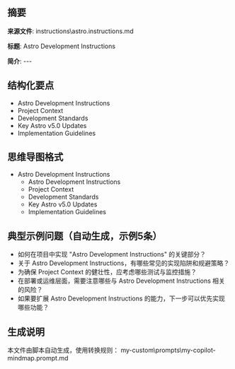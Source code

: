 ## 摘要

**来源文件**: instructions\astro.instructions.md

**标题**: Astro Development Instructions

**简介**: ---

## 结构化要点

- Astro Development Instructions
- Project Context
- Development Standards
- Key Astro v5.0 Updates
- Implementation Guidelines

## 思维导图格式

- Astro Development Instructions
  - Astro Development Instructions
  - Project Context
  - Development Standards
  - Key Astro v5.0 Updates
  - Implementation Guidelines

## 典型示例问题（自动生成，示例5条）

- 如何在项目中实现 "Astro Development Instructions" 的关键部分？
- 关于 Astro Development Instructions，有哪些常见的实现陷阱和规避策略？
- 为确保 Project Context 的健壮性，应考虑哪些测试与监控措施？
- 在部署或运维层面，需要注意哪些与 Astro Development Instructions 相关的风险？
- 如果要扩展 Astro Development Instructions 的能力，下一步可以优先实现哪些功能？

## 生成说明

本文件由脚本自动生成，使用转换规则： my-custom\prompts\my-copilot-mindmap.prompt.md
